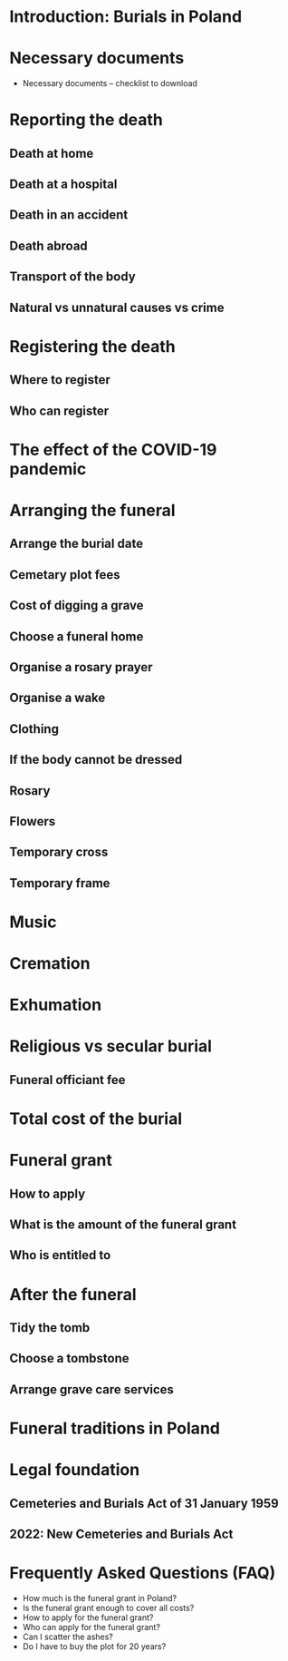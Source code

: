 # Introduction: Burials in Poland

# Necessary documents
* Necessary documents – checklist to download

# Reporting the death
## Death at home
## Death at a hospital
## Death in an accident
## Death abroad
## Transport of the body
## Natural vs unnatural causes vs crime
  
# Registering the death 
## Where to register
## Who can register

# The effect of the COVID-19 pandemic

# Arranging the funeral
## Arrange the burial date
## Cemetary plot fees
## Cost of digging a grave
## Choose a funeral home
## Organise a rosary prayer
## Organise a wake

## Clothing
## If the body cannot be dressed
## Rosary
## Flowers 
## Temporary cross
## Temporary frame

# Music

# Cremation

# Exhumation

# Religious vs secular burial
## Funeral officiant fee

# Total cost of the burial

# Funeral grant
## How to apply
## What is the amount of the funeral grant
## Who is entitled to

# After the funeral
## Tidy the tomb
## Choose a tombstone
## Arrange grave care services

# Funeral traditions in Poland

# Legal foundation 
## Cemeteries and Burials Act of 31 January 1959
## 2022: New Cemeteries and Burials Act

# Frequently Asked Questions (FAQ)
* How much is the funeral grant in Poland?
* Is the funeral grant enough to cover all costs?
* How to apply for the funeral grant?
* Who can apply for the funeral grant?
* Can I scatter the ashes?
* Do I have to buy the plot for 20 years?

